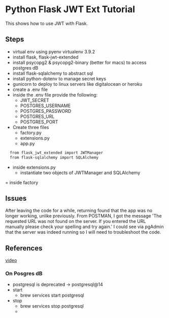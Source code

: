 # Python Flask JWT Ext Tutorial

This shows how to use JWT with Flask.

## Steps

- virtual env using pyenv virtualenv 3.9.2
- install flask, flask-jwt-extended
- install psycopg2 & psycopg2-binary (better for macs) to access postgres dB
- install flask-sqlalchemy to abstract sql
- install python-dotenv to manage secret keys
- gunicorn to deploy to linux servers like digitalocean or heroku
- create a .env file
- inside the .env file provide the following:
  - JWT_SECRET
  - POSTGRES_USERNAME
  - POSTGRES_PASSWORD
  - POSTGRES_URL
  - POSTGRES_PORT
- Create three files
  - factory.py
  - extensions.py
  - app.py

```bash
  from flask_jwt_extended import JWTManager
  from flask-sqlalchemy import SQLAlchemy
```

- inside extensions.py
  - instantiate two objects of JWTManager and SQLAlchemy

= inside factory

## Issues

After leaving the code for a while, returning found that the app was no longer working, unlike previously. From POSTMAN, I got the message 'The requested URL was not found on the server. If you entered the URL manually please check your spelling and try again.'  I could see via pgAdmin that the server was indeed running so I will need to troubleshoot the code.

## References

[video](https://www.youtube.com/watch?v=pAOAhZNlGK8)

### On Posgres dB

- postgresql is deprecated -> postgresql@14
- start
  - brew services start postgresql
- stop
  - brew services stop postgresql
  - 